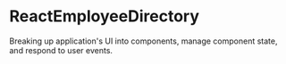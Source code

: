 # ReactEmployeeDirectory
Breaking up application's UI into components, manage component state, and respond to user events.
